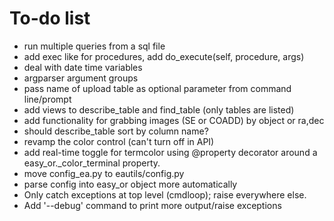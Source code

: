 # To-do list

- run multiple queries from a sql file
- add exec like for procedures, add do_execute(self, procedure, args)
- deal with date time variables
- argparser argument groups
- pass name of upload table as optional parameter from command line/prompt
- add views to describe_table and find_table (only tables are listed)
- add functionality for grabbing images (SE or COADD) by object or ra,dec
- should describe_table sort by column name?
- revamp the color control (can't turn off in API)
- add real-time toggle for termcolor using @property decorator around a easy_or._color_terminal property.
- move config_ea.py to eautils/config.py
- parse config into easy_or object more automatically
- Only catch exceptions at top level (cmdloop); raise everywhere else.
- Add '--debug' command to print more output/raise exceptions